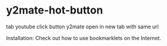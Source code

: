 # y2mate-hot-button
tab youtube click button y2mate open in new tab with same url

Installation: Check out how to use bookmarklets on the Internet.
